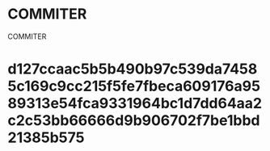 # COMMITER
COMMITER






# d127ccaac5b5b490b97c539da74585c169c9cc215f5fe7fbeca609176a9589313e54fca9331964bc1d7dd64aa2c2c53bb66666d9b906702f7be1bbd21385b575
